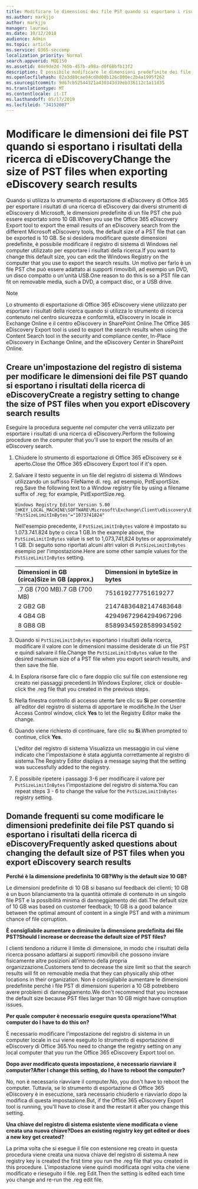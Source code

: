 ```yaml
---
title: Modificare le dimensioni dei file PST quando si esportano i risultati della ricerca di eDiscovery
ms.author: markjjo
author: markjjo
manager: laurawi
ms.date: 10/12/2018
audience: Admin
ms.topic: article
ms.service: O365-seccomp
localization_priority: Normal
search.appverid: MOE150
ms.assetid: 04e9de2d-765b-457b-a98a-d0f60bfb13f2
description: È possibile modificare le dimensioni predefinite dei file PST scaricati nel computer quando si esportano i risultati della ricerca di eDiscovery.
ms.openlocfilehash: 82a3d80cae04cd8d08b126c800ec2b4a1995f262
ms.sourcegitcommit: 9d67cb52544321a430343d39eb336112c1a11d35
ms.translationtype: MT
ms.contentlocale: it-IT
ms.lasthandoff: 05/17/2019
ms.locfileid: "34152087"
---
```

# <a name="change-the-size-of-pst-files-when-exporting-ediscovery-search-results"></a><span data-ttu-id="a3f7f-103">Modificare le dimensioni dei file PST quando si esportano i risultati della ricerca di eDiscovery</span><span class="sxs-lookup"><span data-stu-id="a3f7f-103">Change the size of PST files when exporting eDiscovery search results</span></span>

<span data-ttu-id="a3f7f-104">Quando si utilizza lo strumento di esportazione di eDiscovery di Office 365 per esportare i risultati di una ricerca di eDiscovery dai diversi strumenti di eDiscovery di Microsoft, le dimensioni predefinite di un file PST che può essere esportato sono 10 GB.</span><span class="sxs-lookup"><span data-stu-id="a3f7f-104">When you use the Office 365 eDiscovery Export tool to export the email results of an eDiscovery search from the different Microsoft eDiscovery tools, the default size of a PST file that can be exported is 10 GB.</span></span> <span data-ttu-id="a3f7f-105">Se si desidera modificare queste dimensioni predefinite, è possibile modificare il registro di sistema di Windows nel computer utilizzato per esportare i risultati della ricerca.</span><span class="sxs-lookup"><span data-stu-id="a3f7f-105">If you want to change this default size, you can edit the Windows Registry on the computer that you use to export the search results.</span></span> <span data-ttu-id="a3f7f-106">Un motivo per farlo è un file PST che può essere adattato ai supporti rimovibili, ad esempio un DVD, un disco compatto o un'unità USB.</span><span class="sxs-lookup"><span data-stu-id="a3f7f-106">One reason to do this is so a PST file can fit on removable media, such a DVD, a compact disc, or a USB drive.</span></span> 
  
> [!NOTE]
>  <span data-ttu-id="a3f7f-107">Lo strumento di esportazione di Office 365 eDiscovery viene utilizzato per esportare i risultati della ricerca quando si utilizza lo strumento di ricerca contenuto nel centro sicurezza e conformità, eDiscovery in locale in Exchange Online e il centro eDiscovery in SharePoint Online.</span><span class="sxs-lookup"><span data-stu-id="a3f7f-107">The Office 365 eDiscovery Export tool is used to export the search results when using the Content Search tool in the security and compliance center, In-Place eDiscovery in Exchange Online, and the eDiscovery Center in SharePoint Online.</span></span>
  
## <a name="create-a-registry-setting-to-change-the-size-of-pst-files-when-you-export-ediscovery-search-results"></a><span data-ttu-id="a3f7f-108">Creare un'impostazione del registro di sistema per modificare le dimensioni dei file PST quando si esportano i risultati della ricerca di eDiscovery</span><span class="sxs-lookup"><span data-stu-id="a3f7f-108">Create a registry setting to change the size of PST files when you export eDiscovery search results</span></span>

<span data-ttu-id="a3f7f-109">Eseguire la procedura seguente nel computer che verrà utilizzato per esportare i risultati di una ricerca di eDiscovery.</span><span class="sxs-lookup"><span data-stu-id="a3f7f-109">Perform the following procedure on the computer that you'll use to export the results of an eDiscovery search.</span></span>
  
1. <span data-ttu-id="a3f7f-110">Chiudere lo strumento di esportazione di Office 365 eDiscovery se è aperto.</span><span class="sxs-lookup"><span data-stu-id="a3f7f-110">Close the Office 365 eDiscovery Export tool if it's open.</span></span> 
    
2. <span data-ttu-id="a3f7f-111">Salvare il testo seguente in un file del registro di sistema di Windows utilizzando un suffisso FileName di. reg. ad esempio, PstExportSize. reg.</span><span class="sxs-lookup"><span data-stu-id="a3f7f-111">Save the following text to a Window registry file by using a filename suffix of .reg; for example, PstExportSize.reg.</span></span> 
    
    ```
    Windows Registry Editor Version 5.00
    [HKEY_LOCAL_MACHINE\SOFTWARE\Microsoft\Exchange\Client\eDiscovery\ExportTool]
    "PstSizeLimitInBytes"="1073741824"
    ```

    <span data-ttu-id="a3f7f-112">Nell'esempio precedente, il `PstSizeLimitInBytes` valore è impostato su 1.073.741.824 byte o circa 1 GB.</span><span class="sxs-lookup"><span data-stu-id="a3f7f-112">In the example above, the  `PstSizeLimitInBytes` value is set to 1,073,741,824 bytes or approximately 1 GB.</span></span> <span data-ttu-id="a3f7f-113">Di seguito sono riportati alcuni altri valori di `PstSizeLimitInBytes` esempio per l'impostazione.</span><span class="sxs-lookup"><span data-stu-id="a3f7f-113">Here are some other sample values for the  `PstSizeLimitInBytes` setting.</span></span> 
    
    |<span data-ttu-id="a3f7f-114">**Dimensioni in GB (circa)**</span><span class="sxs-lookup"><span data-stu-id="a3f7f-114">**Size in GB (approx.)**</span></span>|<span data-ttu-id="a3f7f-115">**Dimensioni in byte**</span><span class="sxs-lookup"><span data-stu-id="a3f7f-115">**Size in bytes**</span></span>|
    |:-----|:-----|
    |<span data-ttu-id="a3f7f-116">.7 GB (700 MB)</span><span class="sxs-lookup"><span data-stu-id="a3f7f-116">.7 GB (700 MB)</span></span>  <br/> |<span data-ttu-id="a3f7f-117">751619277</span><span class="sxs-lookup"><span data-stu-id="a3f7f-117">751619277</span></span>  <br/> |
    |<span data-ttu-id="a3f7f-118">2 GB</span><span class="sxs-lookup"><span data-stu-id="a3f7f-118">2 GB</span></span>  <br/> |<span data-ttu-id="a3f7f-119">2147483648</span><span class="sxs-lookup"><span data-stu-id="a3f7f-119">2147483648</span></span>  <br/> |
    |<span data-ttu-id="a3f7f-120">4 GB</span><span class="sxs-lookup"><span data-stu-id="a3f7f-120">4 GB</span></span>  <br/> |<span data-ttu-id="a3f7f-121">4294967296</span><span class="sxs-lookup"><span data-stu-id="a3f7f-121">4294967296</span></span>  <br/> |
    |<span data-ttu-id="a3f7f-122">8 GB</span><span class="sxs-lookup"><span data-stu-id="a3f7f-122">8 GB</span></span>  <br/> |<span data-ttu-id="a3f7f-123">8589934592</span><span class="sxs-lookup"><span data-stu-id="a3f7f-123">8589934592</span></span>  <br/> |
   
3. <span data-ttu-id="a3f7f-124">Quando si `PstSizeLimitInBytes` esportano i risultati della ricerca, modificare il valore con le dimensioni massime desiderate di un file PST e quindi salvare il file.</span><span class="sxs-lookup"><span data-stu-id="a3f7f-124">Change the `PstSizeLimitInBytes` value to the desired maximum size of a PST file when you export search results, and then save the file.</span></span> 
    
4. <span data-ttu-id="a3f7f-125">In Esplora risorse fare clic o fare doppio clic sul file con estensione reg creato nei passaggi precedenti.</span><span class="sxs-lookup"><span data-stu-id="a3f7f-125">In Windows Explorer, click or double-click the .reg file that you created in the previous steps.</span></span>
    
5. <span data-ttu-id="a3f7f-126">Nella finestra controllo di accesso utente fare clic su **Sì** per consentire all'editor del registro di sistema di apportare le modifiche.</span><span class="sxs-lookup"><span data-stu-id="a3f7f-126">In the User Access Control window, click **Yes** to let the Registry Editor make the change.</span></span> 
    
6. <span data-ttu-id="a3f7f-127">Quando viene richiesto di continuare, fare clic su **Sì**.</span><span class="sxs-lookup"><span data-stu-id="a3f7f-127">When prompted to continue, click **Yes**.</span></span>
    
    <span data-ttu-id="a3f7f-128">L'editor del registro di sistema Visualizza un messaggio in cui viene indicato che l'impostazione è stata aggiunta correttamente al registro di sistema.</span><span class="sxs-lookup"><span data-stu-id="a3f7f-128">The Registry Editor displays a message saying that the setting was successfully added to the registry.</span></span>
    
7. <span data-ttu-id="a3f7f-129">È possibile ripetere i passaggi 3-6 per modificare il valore per `PstSizeLimitInBytes` l'impostazione del registro di sistema.</span><span class="sxs-lookup"><span data-stu-id="a3f7f-129">You can repeat steps 3 - 6 to change the value for the  `PstSizeLimitInBytes` registry setting.</span></span> 
  
## <a name="frequently-asked-questions-about-changing-the-default-size-of-pst-files-when-you-export-ediscovery-search-results"></a><span data-ttu-id="a3f7f-130">Domande frequenti su come modificare le dimensioni predefinite dei file PST quando si esportano i risultati della ricerca di eDiscovery</span><span class="sxs-lookup"><span data-stu-id="a3f7f-130">Frequently asked questions about changing the default size of PST files when you export eDiscovery search results</span></span>

 <span data-ttu-id="a3f7f-131">**Perché è la dimensione predefinita 10 GB?**</span><span class="sxs-lookup"><span data-stu-id="a3f7f-131">**Why is the default size 10 GB?**</span></span>
  
<span data-ttu-id="a3f7f-132">Le dimensioni predefinite di 10 GB si basano sul feedback dei clienti; 10 GB è un buon bilanciamento tra la quantità ottimale di contenuto in un singolo file PST e la possibilità minima di danneggiamento dei dati.</span><span class="sxs-lookup"><span data-stu-id="a3f7f-132">The default size of 10 GB was based on customer feedback; 10 GB is a good balance between the optimal amount of content in a single PST and with a minimum chance of file corruption.</span></span>
  
 <span data-ttu-id="a3f7f-133">**È consigliabile aumentare o diminuire la dimensione predefinita dei file PST?**</span><span class="sxs-lookup"><span data-stu-id="a3f7f-133">**Should I increase or decrease the default size of PST files?**</span></span>
  
<span data-ttu-id="a3f7f-134">I clienti tendono a ridurre il limite di dimensione, in modo che i risultati della ricerca possano adattarsi ai supporti rimovibili che possono inviare fisicamente altre posizioni all'interno della propria organizzazione.</span><span class="sxs-lookup"><span data-stu-id="a3f7f-134">Customers tend to decrease the size limit so that the search results will fit on removable media that they can physically ship other locations in their organization.</span></span> <span data-ttu-id="a3f7f-135">Non è consigliabile aumentare le dimensioni predefinite perché i file PST di dimensioni superiori a 10 GB potrebbero avere problemi di danneggiamento.</span><span class="sxs-lookup"><span data-stu-id="a3f7f-135">We don't recommend that you increase the default size because PST files larger than 10 GB might have corruption issues.</span></span>
  
 <span data-ttu-id="a3f7f-136">**Per quale computer è necessario eseguire questa operazione?**</span><span class="sxs-lookup"><span data-stu-id="a3f7f-136">**What computer do I have to do this on?**</span></span>
  
<span data-ttu-id="a3f7f-137">È necessario modificare l'impostazione del registro di sistema in un computer locale in cui viene eseguito lo strumento di esportazione di eDiscovery di Office 365.</span><span class="sxs-lookup"><span data-stu-id="a3f7f-137">You need to change the registry setting on any local computer that you run the Office 365 eDiscovery Export tool on.</span></span>
  
 <span data-ttu-id="a3f7f-138">**Dopo aver modificato questa impostazione, è necessario riavviare il computer?**</span><span class="sxs-lookup"><span data-stu-id="a3f7f-138">**After I change this setting, do I have to reboot the computer?**</span></span>
  
<span data-ttu-id="a3f7f-139">No, non è necessario riavviare il computer.</span><span class="sxs-lookup"><span data-stu-id="a3f7f-139">No, you don't have to reboot the computer.</span></span> <span data-ttu-id="a3f7f-140">Tuttavia, se lo strumento di esportazione di Office 365 eDiscovery è in esecuzione, sarà necessario chiuderlo e riavviarlo dopo la modifica di questa impostazione.</span><span class="sxs-lookup"><span data-stu-id="a3f7f-140">But, if the Office 365 eDiscovery Export tool is running, you'll have to close it and the restart it after you change this setting.</span></span>
  
 <span data-ttu-id="a3f7f-141">**Una chiave del registro di sistema esistente viene modificata o viene creata una nuova chiave?**</span><span class="sxs-lookup"><span data-stu-id="a3f7f-141">**Does an existing registry key get edited or does a new key get created?**</span></span>
  
<span data-ttu-id="a3f7f-142">La prima volta che si esegue il file con estensione reg creato in questa procedura viene creata una nuova chiave del registro di sistema.</span><span class="sxs-lookup"><span data-stu-id="a3f7f-142">A new registry key is created the first time you run the .reg file that you created in this procedure.</span></span> <span data-ttu-id="a3f7f-143">L'impostazione viene quindi modificata ogni volta che viene modificato e rieseguito il file. reg Edit.</span><span class="sxs-lookup"><span data-stu-id="a3f7f-143">Then the setting is edited each time you change and re-run the .reg edit file.</span></span>
